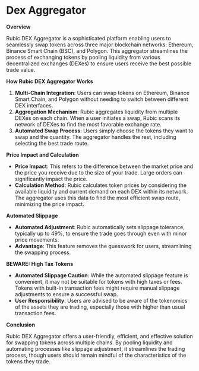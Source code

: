 # Dex Aggregator

**Overview**

Rubic DEX Aggregator is a sophisticated platform enabling users to seamlessly swap tokens across three major blockchain networks: Ethereum, Binance Smart Chain (BSC), and Polygon. This aggregator streamlines the process of exchanging tokens by pooling liquidity from various decentralized exchanges (DEXes) to ensure users receive the best possible trade value.

**How Rubic DEX Aggregator Works**

1. **Multi-Chain Integration**: Users can swap tokens on Ethereum, Binance Smart Chain, and Polygon without needing to switch between different DEX interfaces.
2. **Aggregation Mechanism**: Rubic aggregates liquidity from multiple DEXes on each chain. When a user initiates a swap, Rubic scans its network of DEXes to find the most favorable exchange rate.
3. **Automated Swap Process**: Users simply choose the tokens they want to swap and the quantity. The aggregator handles the rest, including selecting the best trade route.

**Price Impact and Calculation**

* **Price Impact**: This refers to the difference between the market price and the price you receive due to the size of your trade. Large orders can significantly impact the price.
* **Calculation Method**: Rubic calculates token prices by considering the available liquidity and current demand on each DEX within its network. The aggregator uses this data to find the most efficient swap route, minimizing the price impact.

**Automated Slippage**

* **Automated Adjustment**: Rubic automatically sets slippage tolerance, typically up to 49%, to ensure the trade goes through even with minor price movements.
* **Advantage**: This feature removes the guesswork for users, streamlining the swapping process.

**BEWARE: High Tax Tokens**

* **Automated Slippage Caution**: While the automated slippage feature is convenient, it may not be suitable for tokens with high taxes or fees. Tokens with built-in transaction fees might require manual slippage adjustments to ensure a successful swap.
* **User Responsibility**: Users are advised to be aware of the tokenomics of the assets they are trading, especially those with higher than usual transaction fees.

**Conclusion**

Rubic DEX Aggregator offers a user-friendly, efficient, and effective solution for swapping tokens across multiple chains. By pooling liquidity and automating processes like slippage adjustment, it streamlines the trading process, though users should remain mindful of the characteristics of the tokens they trade.
